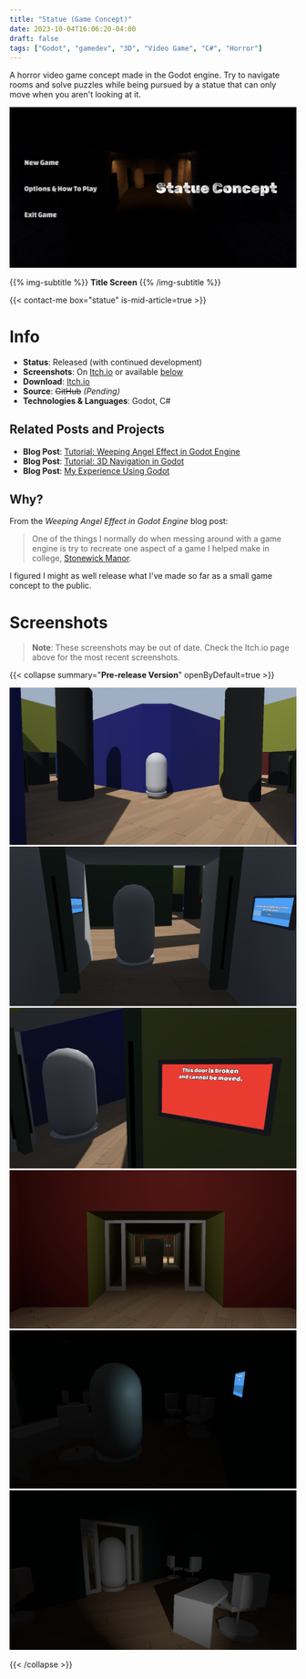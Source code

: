 ```yaml
---
title: "Statue (Game Concept)"
date: 2023-10-04T16:06:20-04:00
draft: false
tags: ["Godot", "gamedev", "3D", "Video Game", "C#", "Horror"]
---
```


<!-- TODO: Update screenshots when the game is released -->

A horror video game concept made in the Godot engine. Try to navigate rooms and solve puzzles while being pursued by a statue that can only move when you aren't looking at it.

[![](title.png)](./title.png)

{{% img-subtitle %}}
**Title Screen**
{{% /img-subtitle %}}

{{< contact-me box="statue" is-mid-article=true >}}

# Info
* **Status**: Released (with continued development)
* **Screenshots**: On [Itch.io](https://netruk44.itch.io/statue-concept) or available [below](#screenshots)
* **Download**: [Itch.io](https://netruk44.itch.io/statue-concept)
* **Source**: ~~GitHub~~ *(Pending)*<!--[Github](https://github.com/Netruk44/statue-concept)-->
* **Technologies & Languages**: Godot, C#

## Related Posts and Projects
* **Blog Post**: [Tutorial: Weeping Angel Effect in Godot Engine](/post/godot-weeping-angel-effect)
* **Blog Post**: [Tutorial: 3D Navigation in Godot](/post/godot-navigation)
* **Blog Post**: [My Experience Using Godot](/post/my-experience-using-godot)

## Why?
From the *Weeping Angel Effect in Godot Engine* blog post:
> One of the things I normally do when messing around with a game engine is try to recreate one aspect of a game I helped make in college, [Stonewick Manor](https://old.danieltperry.me/stonewick.html).

I figured I might as well release what I've made so far as a small game concept to the public.

# Screenshots
> **Note**: These screenshots may be out of date. Check the Itch.io page above for the most recent screenshots.

{{< collapse summary="**Pre-release Version**" openByDefault=true >}}

[![](screenshot01.png)](./screenshot01.png)
[![](screenshot02.png)](./screenshot02.png)
[![](screenshot03.png)](./screenshot03.png)
[![](screenshot04.png)](./screenshot04.png)
[![](screenshot05.png)](./screenshot05.png)
[![](screenshot06.png)](./screenshot06.png)

{{< /collapse >}}